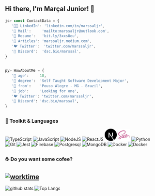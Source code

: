## Hi there, I'm Marçal Junior! 👋
 
```js
js> const ContactData = {
   '👨‍💻 LinkedIn': 'linkedin.com/in/marssaljr',
   '📧 Mail':     'mailto:marssaljr@outlook.com',
   '📜 Resume':   'bit.ly/3xxsUeu',
   '📝 Articles': 'marssaljr.medium.com',
   '🐦 Twitter':  'twitter.com/marssaljr',
   '💬 Discord':  'dsc.bio/marssal',
}
```
##  
```py
py> HowAboutMe = {
   '👨‍ age':     18,
   '📜 degree':  'Self Taught Software Development Major',
   '🏡 from':    'Pouso Alegre - MG - Brazil',
   '📝 job':     'Looking for one',
   '🐦 Twitter': 'twitter.com/marssaljr',
   '💬 Discord': 'dsc.bio/marssal',
}
```
##  
 
<h3>🧰 Toolkit & Languages</h3> 

<p align="left"> <img src="https://www.vectorlogo.zone/logos/typescriptlang/typescriptlang-icon.svg" alt="TypeScript" title="TypeScript" width="40" height="40"/> <img src="https://upload.vectorlogo.zone/logos/javascript/images/239ec8a4-163e-4792-83b6-3f6d96911757.svg" alt="JavaScript" title="JavaScript" width="40" height="40"/> <img src="https://www.vectorlogo.zone/logos/nodejs/nodejs-icon.svg" alt="NodeJS" title="NodeJS" width="40" height="40"/> <img src="https://www.vectorlogo.zone/logos/reactjs/reactjs-icon.svg" alt="ReactJS" title="ReactJS" width="40" height="40"/> <img src="https://raw.githubusercontent.com/devicons/devicon/master/icons/nextjs/nextjs-original.svg" alt="NextJS" title="NextJS" width="40" height="40"/> <img src="https://github.com/devicons/devicon/blob/master/icons/sass/sass-original.svg" alt="SCSS" title="SCSS" width="40" height="40"/> <img src="https://www.vectorlogo.zone/logos/python/python-icon.svg" alt="Python" title="Python" width="40" height="40"/> <img src="https://www.vectorlogo.zone/logos/git-scm/git-scm-icon.svg" alt="Git" title="Git" width="40" height="40"/> <img src="https://www.vectorlogo.zone/logos/jestjsio/jestjsio-icon.svg" alt="Jest" title="Jest" width="40" height="40"/> <img src="https://www.vectorlogo.zone/logos/firebase/firebase-icon.svg" alt="Firebase" title="Firebase" width="40" height="40"/> <img src="https://www.vectorlogo.zone/logos/postgresql/postgresql-icon.svg" alt="Postgresql" title="Postgresql" width="40" height="40"/>
<img src="https://www.vectorlogo.zone/logos/mongodb/mongodb-icon.svg" alt="MongoDB" title="MongoDB" width="40" height="40"/> <img src="https://www.vectorlogo.zone/logos/docker/docker-icon.svg" alt="Docker" title="Docker" width="40" height="40"/> <img src="https://www.vectorlogo.zone/logos/neovimio/neovimio-icon.svg" alt="Docker" title="Docker" width="40" height="40"/>
</p>  

##  
 
<h3 align="left"> ☕ Do you want some cofee? </h3> 
 
[![worktime](https://github-readme-stats.vercel.app/api/wakatime?username=marssaljr&layout=compact&theme=prussian)](https://github.com/marssaljr?tab=repositories)  
--- 
 <p align="left">
  <img src="https://github-readme-stats.vercel.app/api?username=marssaljr&count_private=true&show_icons=true&theme=prussian" alt="github stats" width="400"/>
  <img src="https://github-readme-stats.vercel.app/api/top-langs/?username=marssaljr&layout=compact&exclude_repo=google-search&theme=prussian" alt="Top Langs" width="334"/>
</p>
